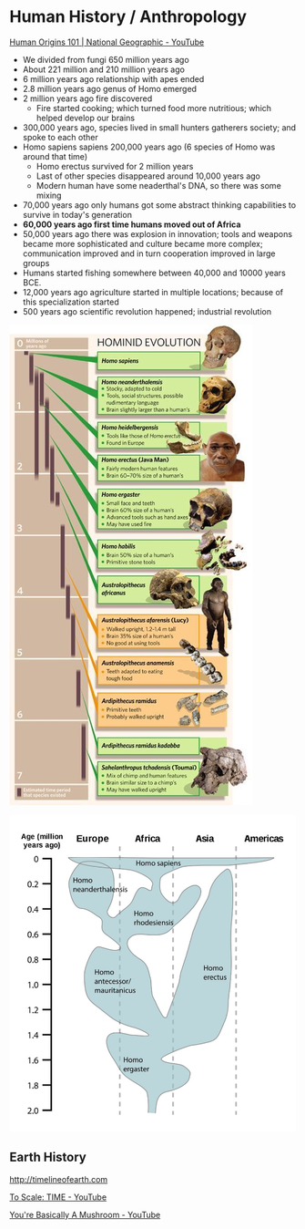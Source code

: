 # Human History / Anthropology

[Human Origins 101 | National Geographic - YouTube](https://www.youtube.com/watch?v=ehV-MmuvVMU&ab_channel=NationalGeographic)

- We divided from fungi 650 million years ago
- About 221 million and 210 million years ago
- 6 million years ago relationship with apes ended
- 2.8 million years ago genus of Homo emerged
- 2 million years ago fire discovered
  - Fire started cooking; which turned food more nutritious; which helped develop our brains
- 300,000 years ago, species lived in small hunters gatherers society; and spoke to each other
- Homo sapiens sapiens 200,000 years ago (6 species of Homo was around that time)
  - Homo erectus survived for 2 million years
  - Last of other species disappeared around 10,000 years ago
  - Modern human have some neaderthal's DNA, so there was some mixing
- 70,000 years ago only humans got some abstract thinking capabilities to survive in today's generation
- **60,000 years ago first time humans moved out of Africa**
- 50,000 years ago there was explosion in innovation; tools and weapons became more sophisticated and culture became more complex; communication improved and in turn cooperation improved in large groups
- Humans started fishing somewhere between 40,000 and 10000 years BCE.
- 12,000 years ago agriculture started in multiple locations; because of this specialization started
- 500 years ago scientific revolution happened; industrial revolution

![image](../../media/Human-History-Human-Anthropology-image1.jpg)

![image](../../media/Human-History-Human-Anthropology-image2.jpg)

## Earth History

<http://timelineofearth.com>

[To Scale: TIME - YouTube](https://www.youtube.com/watch?v=nOVvEbH2GC0)

[You're Basically A Mushroom - YouTube](https://www.youtube.com/watch?v=SFikJUQttxU)
